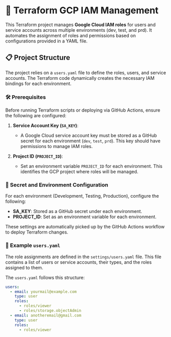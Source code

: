 # 🚀 Terraform GCP IAM Management

This Terraform project manages **Google Cloud IAM roles** for users and service accounts across multiple environments (dev, test, and prd). It automates the assignment of roles and permissions based on configurations provided in a YAML file.

## 📋 Project Structure

The project relies on a `users.yaml` file to define the roles, users, and service accounts. The Terraform code dynamically creates the necessary IAM bindings for each environment.

### 🛠️ Prerequisites

Before running Terraform scripts or deploying via GitHub Actions, ensure the following are configured:

1. **Service Account Key (`SA_KEY`)**:
    - A Google Cloud service account key must be stored as a GitHub secret for each environment (`dev`, `test`, `prd`). This key should have permissions to manage IAM roles.
  
2. **Project ID (`PROJECT_ID`)**:
    - Set an environment variable `PROJECT_ID` for each environment. This identifies the GCP project where roles will be managed.

### 🔑 Secret and Environment Configuration

For each environment (Development, Testing, Production), configure the following:

- **SA_KEY**: Stored as a GitHub secret under each environment.
- **PROJECT_ID**: Set as an environment variable for each environment.

These settings are automatically picked up by the GitHub Actions workflow to deploy Terraform changes.

### 📝 Example `users.yaml`

The role assignments are defined in the `settings/users.yaml` file. This file contains a list of users or service accounts, their types, and the roles assigned to them.

The `users.yaml` follows this structure:

```yaml
users:
  - email: yourmail@example.com
    type: user
    roles:
      - roles/viewer
      - roles/storage.objectAdmin
  - email: anotheremail@gmail.com
    type: user
    roles:
      - roles/viewer